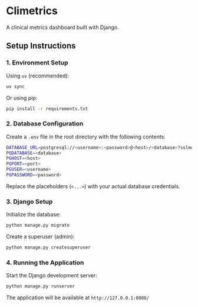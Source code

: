 # Climetrics

A clinical metrics dashboard built with Django.

## Setup Instructions

### 1. Environment Setup

Using `uv` (recommended):
```bash
uv sync
```

Or using pip:
```bash
pip install -r requirements.txt
```

### 2. Database Configuration

Create a `.env` file in the root directory with the following contents:

```bash
DATABASE_URL=postgresql://<username>:<password>@<host>/<database>?sslmode=require
PGDATABASE=<database>
PGHOST=<host>
PGPORT=<port>
PGUSER=<username>
PGPASSWORD=<password>
```

Replace the placeholders (`<...>`) with your actual database credentials.

### 3. Django Setup

Initialize the database:
```bash
python manage.py migrate
```

Create a superuser (admin):
```bash
python manage.py createsuperuser
```

### 4. Running the Application

Start the Django development server:
```bash
python manage.py runserver
```

The application will be available at `http://127.0.0.1:8000/`
